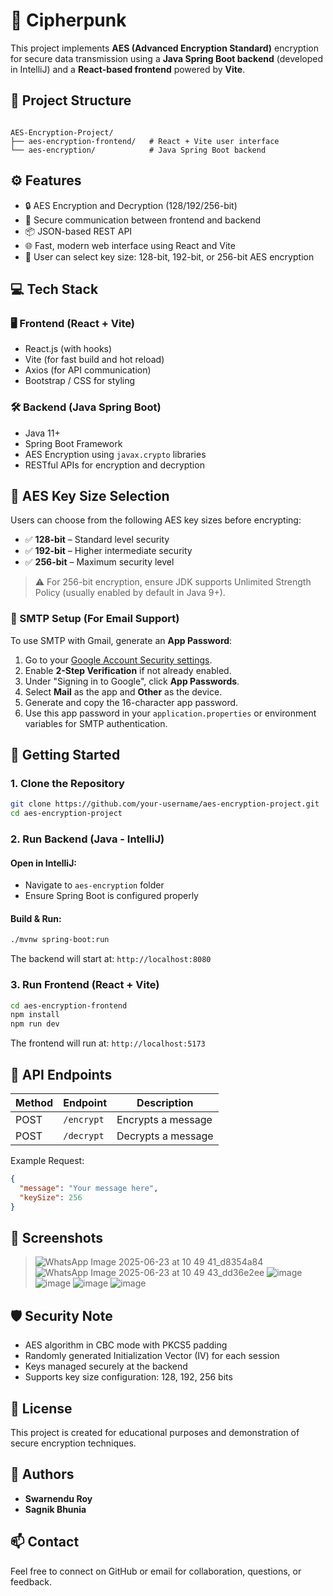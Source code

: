 
# 🔐 Cipherpunk

This project implements **AES (Advanced Encryption Standard)** encryption for secure data transmission using a **Java Spring Boot backend** (developed in IntelliJ) and a **React-based frontend** powered by **Vite**.

## 📂 Project Structure

```

AES-Encryption-Project/
├── aes-encryption-frontend/   # React + Vite user interface
└── aes-encryption/            # Java Spring Boot backend

````

## ⚙️ Features

- 🔒 AES Encryption and Decryption (128/192/256-bit)
- 🔁 Secure communication between frontend and backend
- 📦 JSON-based REST API
- 🌐 Fast, modern web interface using React and Vite
- 🔧 User can select key size: 128-bit, 192-bit, or 256-bit AES encryption

## 💻 Tech Stack

### 🖥 Frontend (React + Vite)
- React.js (with hooks)
- Vite (for fast build and hot reload)
- Axios (for API communication)
- Bootstrap / CSS for styling

### 🛠 Backend (Java Spring Boot)
- Java 11+
- Spring Boot Framework
- AES Encryption using `javax.crypto` libraries
- RESTful APIs for encryption and decryption

## 🔐 AES Key Size Selection

Users can choose from the following AES key sizes before encrypting:

- ✅ **128-bit** – Standard level security
- ✅ **192-bit** – Higher intermediate security
- ✅ **256-bit** – Maximum security level

> ⚠️ For 256-bit encryption, ensure JDK supports Unlimited Strength Policy (usually enabled by default in Java 9+).

### 📧 SMTP Setup (For Email Support)

To use SMTP with Gmail, generate an **App Password**:

1. Go to your [Google Account Security settings](https://myaccount.google.com/security).
2. Enable **2-Step Verification** if not already enabled.
3. Under "Signing in to Google", click **App Passwords**.
4. Select **Mail** as the app and **Other** as the device.
5. Generate and copy the 16-character app password.
6. Use this app password in your `application.properties` or environment variables for SMTP authentication.
   
## 🚀 Getting Started

### 1. Clone the Repository

```bash
git clone https://github.com/your-username/aes-encryption-project.git
cd aes-encryption-project
````

### 2. Run Backend (Java - IntelliJ)

#### Open in IntelliJ:

* Navigate to `aes-encryption` folder
* Ensure Spring Boot is configured properly

#### Build & Run:

```bash
./mvnw spring-boot:run
```

The backend will start at:
`http://localhost:8080`

### 3. Run Frontend (React + Vite)

```bash
cd aes-encryption-frontend
npm install
npm run dev
```

The frontend will run at:
`http://localhost:5173`

## 🔄 API Endpoints

| Method | Endpoint   | Description        |
| ------ | ---------- | ------------------ |
| POST   | `/encrypt` | Encrypts a message |
| POST   | `/decrypt` | Decrypts a message |

Example Request:

```json
{
  "message": "Your message here",
  "keySize": 256
}
```

## 📸 Screenshots

> ![WhatsApp Image 2025-06-23 at 10 49 41_d8354a84](https://github.com/user-attachments/assets/f94ed5c1-6003-45f1-bae3-34c670e1bd23)
> ![WhatsApp Image 2025-06-23 at 10 49 43_dd36e2ee](https://github.com/user-attachments/assets/3fbbc1dd-980b-4248-b0fc-444922040dc5)
> ![image](https://github.com/user-attachments/assets/57e431d4-e903-449f-934e-a37030e5a6eb)
> ![image](https://github.com/user-attachments/assets/373ec1ce-adc5-4c4c-8033-7961f4fefeef)
> ![image](https://github.com/user-attachments/assets/6d9eefe2-b52f-41f3-914f-21db1f96a1ce)
> ![image](https://github.com/user-attachments/assets/5cc1fee5-40fe-4d27-a89f-bf06d5cb2c4d)







## 🛡 Security Note

* AES algorithm in CBC mode with PKCS5 padding
* Randomly generated Initialization Vector (IV) for each session
* Keys managed securely at the backend
* Supports key size configuration: 128, 192, 256 bits

## 📜 License

This project is created for educational purposes and demonstration of secure encryption techniques.

## 👥 Authors

* **Swarnendu Roy**
* **Sagnik Bhunia**

## 📫 Contact

Feel free to connect on GitHub or email for collaboration, questions, or feedback.

```

